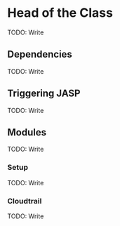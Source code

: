 # Head of the Class

TODO: Write

## Dependencies

TODO: Write

## Triggering JASP

TODO: Write

## Modules

TODO: Write

### Setup

TODO: Write

### Cloudtrail

TODO: Write